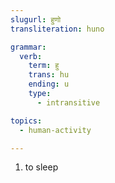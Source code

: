 ```yaml
---
slugurl: हुणो
transliteration: huno

grammar: 
  verb:
    term: हु
    trans: hu
    ending: u
    type:
      - intransitive

topics:
  - human-activity

---
```


<word-pos pos="verb">

<word-meanings>

1. to sleep

</word-meanings>

<!-- <verb-conj :grammar="grammar"></verb-conj> -->

</word-pos>

